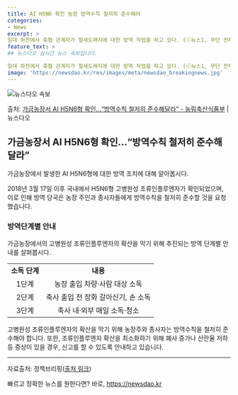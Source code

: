 ```yaml
---
title: AI H5N6 확진 농장 방역수칙 철저히 준수해야
categories:
- News
excerpt: >
일대 하천에서 축협 관계자가 철새도래지에 대한 방역 작업을 하고 있다. (ⓒ뉴스1, 무단 전재-재배포 금지)…
feature_text: >
## 뉴스다오 실시간 뉴스 속보입니다.

일대 하천에서 축협 관계자가 철새도래지에 대한 방역 작업을 하고 있다. (ⓒ뉴스1, 무단 전재-재배포 금지)…
image: 'https://newsdao.kr/res/images/meta/newsdao_breakingnews.jpg'
---
```


![뉴스다오 속보](https://newsdao.kr/res/images/meta/newsdao_breakingnews.jpg)

<p>출처: <a href="https://newsdao.kr/2786" rel="dofollow">가금농장서 AI H5N6형 확인…“방역수칙 철저히 준수해달라” - 농림축산식품부</a> | 뉴스다오</p>

<h2 data-ke-size="size26">가금농장서 AI H5N6형 확인…“방역수칙 철저히 준수해달라”</h2>

가금농장에서 발생한 AI H5N6형에 대한 방역 조치에 대해 알아봅시다.

<p data-ke-size="size16">2018년 3월 17일 이후 국내에서 H5N6형 고병원성 조류인플루엔자가 확인되었으며, 이로 인해 방역 당국은 농장 주인과 종사자들에게 방역수칙을 철저히 준수할 것을 요청했습니다.</p>

<h3>방역단계별 안내</h3>
가금농장에서의 고병원성 조류인플루엔자의 확산을 막기 위해 추진되는 방역 단계별 안내를 살펴봅시다.

<table>
  <tr>
    <td style="text-align: center; height: 17px;"><b>소독 단계</b></td>
    <td style="text-align: center; height: 17px;"><b>내용</b></td>
  </tr>
  <tr>
    <td style="text-align: center; height: 17px;">1단계</td>
    <td style="text-align: center; height: 17px;">농장 출입 차량·사람 대상 소독</td>
  </tr>
  <tr>
    <td style="text-align: center; height: 17px;">2단계</td>
    <td style="text-align: center; height: 17px;">축사 출입 전 장화 갈아신기, 손 소독</td>
  </tr>
  <tr>
    <td style="text-align: center; height: 17px;">3단계</td>
    <td style="text-align: center; height: 17px;">축사 내·외부 매일 소독·청소</td>
  </tr>
</table>

<p data-ke-size="size16">고병원성 조류인플루엔자의 확산을 막기 위해 농장주와 종사자는 방역수칙을 철저히 준수해야 합니다. 또한, 조류인플루엔자 확산을 최소화하기 위해 폐사 증가나 산란율 저하 등 증상이 있을 경우, 신고를 할 수 있도록 안내하고 있습니다.</p>

<hr>

<p data-ke-size="size16">자료출처: 정책브리핑(<a href="https://newsdao.kr/2786">출처 링크</a>)</p> 

빠르고 정확한 뉴스를 원한다면? 바로, <a href="https://newsdao.kr" rel="dofollow">https://newsdao.kr</a>


    
